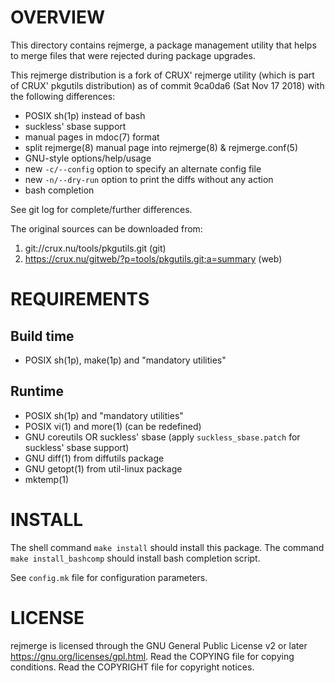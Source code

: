 OVERVIEW
========

This directory contains rejmerge, a package management utility that helps to
merge files that were rejected during package upgrades.

This rejmerge distribution is a fork of CRUX' rejmerge utility (which is part
of CRUX' pkgutils distribution) as of commit 9ca0da6 (Sat Nov 17 2018) with the
following differences:
* POSIX sh(1p) instead of bash
* suckless' sbase support
* manual pages in mdoc(7) format
* split rejmerge(8) manual page into rejmerge(8) & rejmerge.conf(5)
* GNU-style options/help/usage
* new `-c/--config` option to specify an alternate config file
* new `-n/--dry-run` option to print the diffs without any action
* bash completion

See git log for complete/further differences.

The original sources can be downloaded from:
1. git://crux.nu/tools/pkgutils.git                        (git)
2. https://crux.nu/gitweb/?p=tools/pkgutils.git;a=summary  (web)


REQUIREMENTS
============

Build time
----------
- POSIX sh(1p), make(1p) and "mandatory utilities"

Runtime
-------
* POSIX sh(1p) and "mandatory utilities"
* POSIX vi(1) and more(1) (can be redefined)
* GNU coreutils OR suckless' sbase
  (apply `suckless_sbase.patch` for suckless' sbase support)
* GNU diff(1) from diffutils package
* GNU getopt(1) from util-linux package
* mktemp(1)


INSTALL
=======

The shell command `make install` should install this package.  The command
`make install_bashcomp` should install bash completion script.

See `config.mk` file for configuration parameters.


LICENSE
=======

rejmerge is licensed through the GNU General Public License v2 or later
<https://gnu.org/licenses/gpl.html>.
Read the COPYING file for copying conditions.
Read the COPYRIGHT file for copyright notices.
